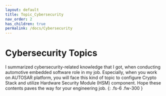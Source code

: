```yaml
---
layout: default
title: Topic_Cybersecurity
nav_order: 2
has_children: true
permalink: /docs/Cybersecurity
---
```


# Cybersecurity Topics

I summarized cybersecurity-related knowledge that I got, when conducting automotive embedded software role in my job. Especially, when you work on AUTOSAR platform, you will face this kind of topic to configure Crypto Stack and utilize Hardware Security Module (HSM) component. Hope these contents paves the way for your engineering job.
{: .fs-6 .fw-300 }